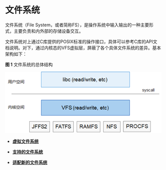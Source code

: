 # 文件系统<a name="ZH-CN_TOPIC_0000001079023774"></a>

文件系统（File System，或者简称FS），是操作系统中输入输出的一种主要形式，主要负责和内外部的存储设备交互。

文件系统对上通过C库提供的POSIX标准的操作接口，具体可以参考C库的API文档说明。对下，通过内核态的VFS虚拟层，屏蔽了各个具体文件系统的差异。基本架构如下：

**图 1**  文件系统的总体结构

![](figure/zh-cn_image_0000001125101908.png)

-   **[虚拟文件系统](kernel-small-bundles-file-virtu.md)**  

-   **[支持的文件系统](kernel-small-bundles-file-support.md)**  

-   **[适配新的文件系统](kernel-small-bundles-file-newsys.md)**  


